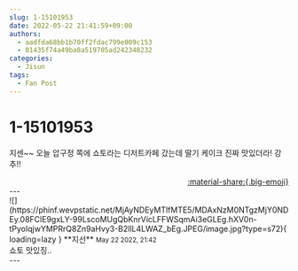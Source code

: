 ```yaml
---
slug: 1-15101953
date: 2022-05-22 21:41:59+09:00
authors:
  - aadfda68bb1b70ff2fdac799e009c153
  - 01435f74a49ba8a519705ad242348232
categories:
  - Jisun
tags:
  - Fan Post
---
```


# 1-15101953

<div class="post-container" markdown="1">
<div class="content-container md-sidebar__scrollwrap" markdown="1">

지센~~ 오늘 압구정 쪽에 쇼토라는 디저트카페 갔는데 딸기 케이크 진짜 맛있더라! 강추!!

</div>
</div>

<div style="text-align: right;" markdown="1">
<a href="https://weverse.io/fromis9/fanpost/1-15101953" style="text-align: right;">:material-share:{.big-emoji}</a>
</div>
---

<div class="comments-container md-sidebar__scrollwrap" markdown="1">
<div class="comment" markdown="1">
<div class='id-container' markdown="1">
![](https://phinf.wevpstatic.net/MjAyNDEyMTlfMTE5/MDAxNzM0NTgzMjY0NDEy.08FClE9gxLY-99LscoMUgQbKnrVicLFFWSqmAi3eGLEg.hXV0n-tPyoIqjwYMPRrQ8Zn9aHvy3-B2llL4LWAZ_bEg.JPEG/image.jpg?type=s72){ loading=lazy }
**<span class="artist">지선</span>** <small>May 22 2022, 21:42</small><br>
</div>
<div class='comment-body' markdown="1">
쇼토 맛있징..
</div>
</div>
</div>
---
